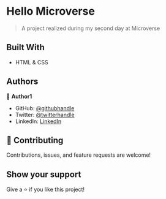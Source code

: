 # Hello Microverse

> A project realized during my second day at Microverse

## Built With

- HTML & CSS

## Authors

👤 **Author1**

- GitHub: [@githubhandle](https://github.com/desorgui)
- Twitter: [@twitterhandle](https://twitter.com/DGuishny)
- LinkedIn: [LinkedIn](https://www.linkedin.com/in/guishny-desor-5421a01a9/)

## 🤝 Contributing

Contributions, issues, and feature requests are welcome!

## Show your support

Give a ⭐️ if you like this project!
